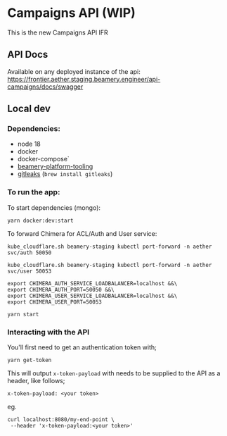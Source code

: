 # Campaigns API (WIP)

This is the new Campaigns API IFR

## API Docs

Available on any deployed instance of the api: https://frontier.aether.staging.beamery.engineer/api-campaigns/docs/swagger

## Local dev

### Dependencies:

- node 18
- docker
- docker-compose`
- [beamery-platform-tooling](https://beameryhq.atlassian.net/wiki/spaces/EN/pages/696058077/Beamery+Cluster+Toolbox#Setup)
- [gitleaks](https://github.com/zricethezav/gitleaks) (`brew install gitleaks`)

### To run the app:

To start dependencies (mongo):

```
yarn docker:dev:start
```

To forward Chimera for ACL/Auth and User service:

```
kube_cloudflare.sh beamery-staging kubectl port-forward -n aether svc/auth 50050
```

```
kube_cloudflare.sh beamery-staging kubectl port-forward -n aether svc/user 50053
```

```
export CHIMERA_AUTH_SERVICE_LOADBALANCER=localhost &&\
export CHIMERA_AUTH_PORT=50050 &&\
export CHIMERA_USER_SERVICE_LOADBALANCER=localhost &&\
export CHIMERA_USER_PORT=50053

```

```
yarn start

```

### Interacting with the API

You'll first need to get an authentication token with;

```
yarn get-token
```

This will output `x-token-payload` with needs to be supplied to the API as a header, like follows;

```
x-token-payload: <your token>
```

eg.

```
curl localhost:8080/my-end-point \
 --header 'x-token-payload:<your token>'
```
